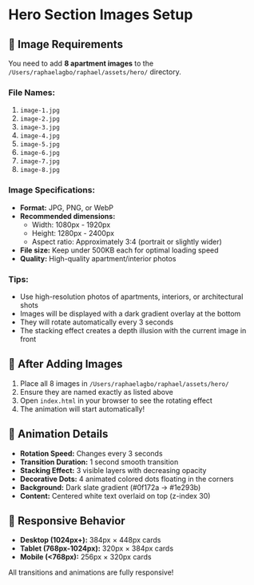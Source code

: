 # Hero Section Images Setup

## 📁 Image Requirements

You need to add **8 apartment images** to the `/Users/raphaelagbo/raphael/assets/hero/` directory.

### File Names:
1. `image-1.jpg`
2. `image-2.jpg`
3. `image-3.jpg`
4. `image-4.jpg`
5. `image-5.jpg`
6. `image-6.jpg`
7. `image-7.jpg`
8. `image-8.jpg`

### Image Specifications:
- **Format:** JPG, PNG, or WebP
- **Recommended dimensions:**
  - Width: 1080px - 1920px
  - Height: 1280px - 2400px
  - Aspect ratio: Approximately 3:4 (portrait or slightly wider)
- **File size:** Keep under 500KB each for optimal loading speed
- **Quality:** High-quality apartment/interior photos

### Tips:
- Use high-resolution photos of apartments, interiors, or architectural shots
- Images will be displayed with a dark gradient overlay at the bottom
- They will rotate automatically every 3 seconds
- The stacking effect creates a depth illusion with the current image in front

## 🚀 After Adding Images

1. Place all 8 images in `/Users/raphaelagbo/raphael/assets/hero/`
2. Ensure they are named exactly as listed above
3. Open `index.html` in your browser to see the rotating effect
4. The animation will start automatically!

## 🎨 Animation Details

- **Rotation Speed:** Changes every 3 seconds
- **Transition Duration:** 1 second smooth transition
- **Stacking Effect:** 3 visible layers with decreasing opacity
- **Decorative Dots:** 4 animated colored dots floating in the corners
- **Background:** Dark slate gradient (#0f172a → #1e293b)
- **Content:** Centered white text overlaid on top (z-index 30)

## 📱 Responsive Behavior

- **Desktop (1024px+):** 384px × 448px cards
- **Tablet (768px-1024px):** 320px × 384px cards
- **Mobile (<768px):** 256px × 320px cards

All transitions and animations are fully responsive!

